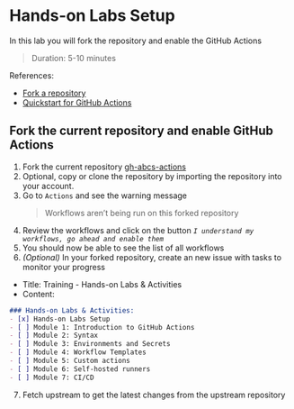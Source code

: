 # Hands-on Labs Setup
In this lab you will fork the repository and enable the GitHub Actions
> Duration: 5-10 minutes

References:
- [Fork a repository](https://docs.github.com/en/get-started/quickstart/fork-a-repo)
- [Quickstart for GitHub Actions](https://docs.github.com/en/actions/quickstart)

## Fork the current repository and enable GitHub Actions

1. Fork the current repository [gh-abcs-actions](https://github.com/githubdevopsabcs/gh-abcs-actions)
2. Optional, copy or clone the repository by importing the repository into your account.
3. Go to `Actions` and see the warning message
    > Workflows aren’t being run on this forked repository
4. Review the workflows and click on the button _`I understand my workflows, go ahead and enable them`_
5. You should now be able to see the list of all workflows
6. _(Optional)_ In your forked repository, create an new issue with tasks to monitor your progress

- Title: Training - Hands-on Labs & Activities
- Content:
```markdown
### Hands-on Labs & Activities:
- [x] Hands-on Labs Setup
- [ ] Module 1: Introduction to GitHub Actions
- [ ] Module 2: Syntax
- [ ] Module 3: Environments and Secrets
- [ ] Module 4: Workflow Templates
- [ ] Module 5: Custom actions
- [ ] Module 6: Self-hosted runners
- [ ] Module 7: CI/CD
```
7. Fetch upstream to get the latest changes from the upstream repository